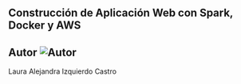 ## Construcción de Aplicación Web con Spark, Docker y AWS

## Autor ![Autor](https://img.icons8.com/fluency/30/000000/person-female.png)
Laura Alejandra Izquierdo Castro
